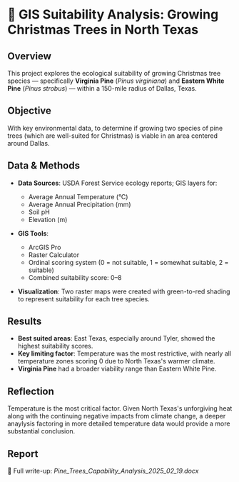 
# 🌲 GIS Suitability Analysis: Growing Christmas Trees in North Texas

## Overview

This project explores the ecological suitability of growing Christmas tree species — specifically **Virginia Pine** (*Pinus virginiana*) and **Eastern White Pine** (*Pinus strobus*) — within a 150-mile radius of Dallas, Texas.

## Objective

With key environmental data, to determine if growing two species of pine trees (which are well-suited for Christmas) is viable in an area centered around Dallas.

## Data & Methods

- **Data Sources**: USDA Forest Service ecology reports; GIS layers for:
  - Average Annual Temperature (°C)
  - Average Annual Precipitation (mm)
  - Soil pH
  - Elevation (m)

- **GIS Tools**:
  - ArcGIS Pro
  - Raster Calculator
  - Ordinal scoring system (0 = not suitable, 1 = somewhat suitable, 2 = suitable)
  - Combined suitability score: 0–8

- **Visualization**: Two raster maps were created with green-to-red shading to represent suitability for each tree species.

## Results

- **Best suited areas**: East Texas, especially around Tyler, showed the highest suitability scores.
- **Key limiting factor**: Temperature was the most restrictive, with nearly all temperature zones scoring 0 due to North Texas's warmer climate.
- **Virginia Pine** had a broader viability range than Eastern White Pine.

## Reflection

Temperature is the most critical factor. Given North Texas's unforgiving heat along with the continuing negative impacts from climate change, a deeper anaylysis factoring in more detailed temperature data would provide a more substantial conclusion.

## Report

📄 Full write-up: *Pine_Trees_Capability_Analysis_2025_02_19.docx*
